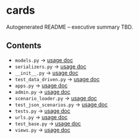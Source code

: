 # cards

Autogenerated README – executive summary TBD.

## Contents

- `models.py` → [usage doc](../usageDocumentation/cards_models_py_usage.md)
- `serializers.py` → [usage doc](../usageDocumentation/cards_serializers_py_usage.md)
- `__init__.py` → [usage doc](../usageDocumentation/cards_init_py_usage.md)
- `test_data_driven.py` → [usage doc](../usageDocumentation/cards_test_data_driven_py_usage.md)
- `apps.py` → [usage doc](../usageDocumentation/cards_apps_py_usage.md)
- `admin.py` → [usage doc](../usageDocumentation/cards_admin_py_usage.md)
- `scenario_loader.py` → [usage doc](../usageDocumentation/cards_scenario_loader_py_usage.md)
- `test_json_scenarios.py` → [usage doc](../usageDocumentation/cards_test_json_scenarios_py_usage.md)
- `tests.py` → [usage doc](../usageDocumentation/cards_tests_py_usage.md)
- `urls.py` → [usage doc](../usageDocumentation/cards_urls_py_usage.md)
- `test_base.py` → [usage doc](../usageDocumentation/cards_test_base_py_usage.md)
- `views.py` → [usage doc](../usageDocumentation/cards_views_py_usage.md)
